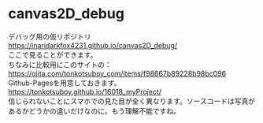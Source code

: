 # canvas2D_debug
デバッグ用の仮リポジトリ  
https://inaridarkfox4231.github.io/canvas2D_debug/  
ここで見ることができます。  
ちなみに比較用にこのサイトの：https://qiita.com/tonkotsuboy_com/items/f98667b89228b98bc096  
Github-Pagesを用意しておきます。  
https://tonkotsuboy.github.io/16018_myProject/  
信じられないことにスマホでの見た目が全く異なります。ソースコードは写真があるかどうかの違いだけなのに。もう理解不能ですね。
